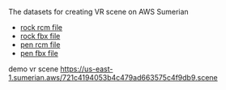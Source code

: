 The datasets for creating VR scene on AWS Sumerian

* [rock rcm file](https://drive.autodesk.com/de29903f7/shares/SH919a0QTf3c32634dcfdc3f3ffdc7856b84) 
* [rock fbx file](https://drive.autodesk.com/de29903f7/shares/SH919a0QTf3c32634dcfd26efc666c936fb9)
* [pen rcm file](https://drive.autodesk.com/de29903f7/shares/SH919a0QTf3c32634dcf6c02afa293cd3018)
* [pen fbx file](https://drive.autodesk.com/de29903f7/shares/SH919a0QTf3c32634dcfae12abdcfcc76522)

demo vr scene https://us-east-1.sumerian.aws/721c4194053b4c479ad663575c4f9db9.scene  
